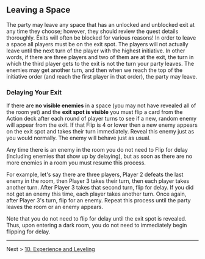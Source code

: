 ## Leaving a Space

The party may leave any space that has an unlocked and unblocked exit at any time they choose; however, they should review the quest details thoroughly. Exits will often be blocked for various reasons! In order to leave a space all players must be on the exit spot. The players will not actually leave until the next turn of the player with the highest initiative. In other words, if there are three players and two of them are at the exit, the turn in which the third player gets to the exit is not the turn your party leaves. The enemies may get another turn, and then when we reach the top of the initiative order (and reach the first player in that order), the party may leave.

### Delaying Your Exit

If there are **no visible enemies** in a space (you may not have revealed all of the room yet) and the **exit spot is visible** you must flip a card from the Action deck after each round of player turns to see if a new, random enemy will appear from the exit. If that Flip is 4 or lower then a new enemy appears on the exit spot and takes their turn immediately. Reveal this enemy just as you would normally. The enemy will behave just as usual.

Any time there is an enemy in the room you do not need to Flip for delay (including enemies that show up by delaying), but as soon as there are no more enemies in a room you must resume this process.

For example, let's say there are three players, Player 2 defeats the last enemy in the room, then Player 3 takes their turn, then each player takes another turn. After Player 3 takes that second turn, flip for delay. If you did not get an enemy this time, each player takes another turn. Once again, after Player 3's turn, flip for an enemy. Repeat this process until the party leaves the room or an enemy appears.

Note that you do not need to flip for delay until the exit spot is revealed. Thus, upon entering a dark room, you do not need to immediately begin flipping for delay.

---

Next > [10. Experience and Leveling](10_experience_and_leveling.md)
